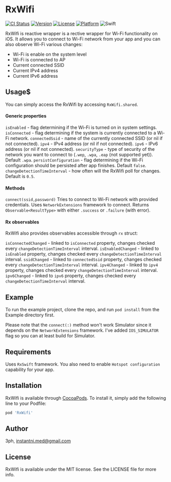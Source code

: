 # RxWifi

[![CI Status](http://img.shields.io/travis/3ph/RxWifi.svg?style=flat)](https://travis-ci.org/3ph/RxWifi)
[![Version](https://img.shields.io/cocoapods/v/RxWifi.svg?style=flat)](http://cocoapods.org/pods/RxWifi)
[![License](https://img.shields.io/cocoapods/l/RxWifi.svg?style=flat)](http://cocoapods.org/pods/RxWifi)
[![Platform](https://img.shields.io/cocoapods/p/RxWifi.svg?style=flat)](http://cocoapods.org/pods/RxWifi)
![Swift](https://img.shields.io/badge/%20in-swift%204.0-orange.svg)

RxWifi is reactive wrapper is a rective wrapper for Wi-Fi functionality on iOS.
It allows you to connect to Wi-Fi network from your app and you can also observe Wi-Fi various changes:

- Wi-Fi is enable on the system level
- Wi-Fi is connected to AP
- Current connected SSID
- Current IPv4 address
- Current IPv6 address

## Usage$

You can simply access the RxWifi by accessing `RxWifi.shared`.

#### Generic properties

`isEnabled` - flag determining if the Wi-Fi is turned on in system settings.
`isConnected` - flag determining if the system is currently connected to a Wi-Fi network.
`connectedSsid` - name of the currently connected SSID (or nil if not connected).
`ipv4` - IPv4 address (or nil if not connected).
`ipv6` - IPv6 address (or nil if not connected).
`securityType` - type of security of the network you want to connect to (`.wep`, `.wpa`, `.eap` (not supported yet)). Default `.wpa`.
`persistConfiguration` - flag determining if the Wi-Fi configuration should be persisted after app finishes. Default `false`.
`changeDetectionTimeInterval` - how often will the RxWifi poll for changes. Default is `0.5`.

#### Methods

`connect(ssid,password)`
Tries to connect to Wi-Fi network with provided credentials. Uses `NetworkExtensions` framework to connect. Returns `Observable<ResultType>` with either `.success` or `.failure` (with error).

#### Rx observables

RxWifi also provides observables accessible through `rx` struct:

`isConnectedChanged` - linked to `isConnected` property, changes checked every `changeDetectionTimeInterval` interval.
`isEnabledChanged` - linked to `isEnabled` property, changes checked every `changeDetectionTimeInterval` interval.
`ssidChanged` - linked to `connectedSsid` property, changes checked every `changeDetectionTimeInterval` interval.
`ipv4Changed` - linked to `ipv4` property, changes checked every `changeDetectionTimeInterval` interval.
`ipv6Changed` - linked to `ipv6` property, changes checked every `changeDetectionTimeInterval` interval.

## Example

To run the example project, clone the repo, and run `pod install` from the Example directory first.

Please note that the `connect(:)` method won't work Simulator since it depends on the `NetworkExtensions` framework. I've added `IOS_SIMULATOR` flag so you can at least build for Simulator.

## Requirements

Uses `RxSwift` framework. You also need to enable `Hotspot configuration` capability for your app.

## Installation

RxWifi is available through [CocoaPods](http://cocoapods.org). To install
it, simply add the following line to your Podfile:

```ruby
pod 'RxWifi'
```

## Author

3ph, instantni.med@gmail.com

## License

RxWifi is available under the MIT license. See the LICENSE file for more info.
